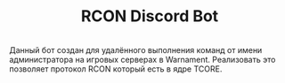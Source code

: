 <h1 align="center">RCON Discord Bot</h1>
<br>
Данный бот создан для удалённого выполнения команд от имени администратора на игровых серверах в Warnament. Реализовать это позволяет протокол RCON который есть в ядре TCORE.
